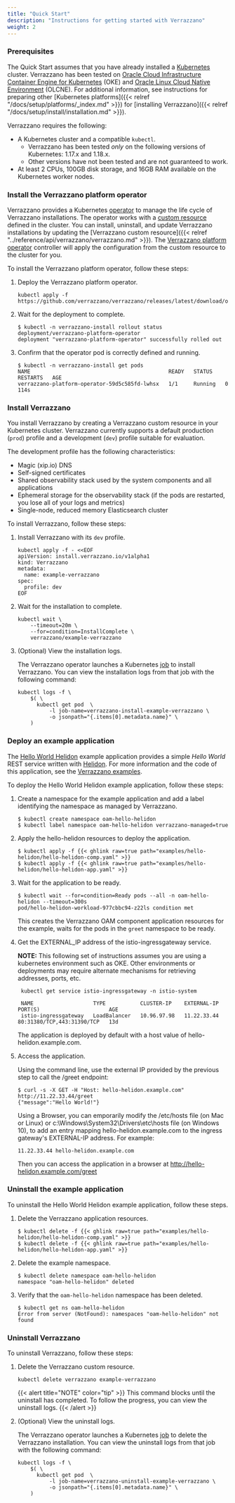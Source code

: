 ```yaml
---
title: "Quick Start"
description: "Instructions for getting started with Verrazzano"
weight: 2
---
```



### Prerequisites

The Quick Start assumes that you have already installed a
[Kubernetes](https://kubernetes.io/) cluster.  Verrazzano has been tested on
[Oracle Cloud Infrastructure Container Engine for Kubernetes](https://docs.cloud.oracle.com/en-us/iaas/Content/ContEng/Concepts/contengoverview.htm) (OKE) and
[Oracle Linux Cloud Native Environment](https://docs.oracle.com/en/operating-systems/olcne/) (OLCNE).
For additional information, see instructions for preparing other [Kubernetes platforms]({{< relref "/docs/setup/platforms/_index.md" >}})
for [installing Verrazzano]({{< relref "/docs/setup/install/installation.md" >}}).

Verrazzano requires the following:
* A Kubernetes cluster and a compatible `kubectl`.
    * Verrazzano has been tested _only_ on the following versions of Kubernetes: 1.17.x and 1.18.x.
    * Other versions have not been tested and are not guaranteed to work.
* At least 2 CPUs, 100GB disk storage, and 16GB RAM available on the Kubernetes worker nodes.

### Install the Verrazzano platform operator

Verrazzano provides a Kubernetes [operator](https://kubernetes.io/docs/concepts/extend-kubernetes/operator/)
to manage the life cycle of Verrazzano installations.  The operator works with a
[custom resource](https://kubernetes.io/docs/concepts/extend-kubernetes/api-extension/custom-resources/) defined in the cluster.
You can install, uninstall, and update Verrazzano installations by updating the
[Verrazzano custom resource]({{< relref "../reference/api/verrazzano/verrazzano.md" >}}).
The [Verrazzano platform operator](https://github.com/verrazzano/verrazzano-platform-operator) controller will apply the configuration from the custom resource to the cluster for you.

To install the Verrazzano platform operator, follow these steps:

1. Deploy the Verrazzano platform operator.

    ```shell
    kubectl apply -f https://github.com/verrazzano/verrazzano/releases/latest/download/operator.yaml
    ```

1. Wait for the deployment to complete.

    ```shell
    $ kubectl -n verrazzano-install rollout status deployment/verrazzano-platform-operator
    deployment "verrazzano-platform-operator" successfully rolled out
    ```

1. Confirm that the operator pod is correctly defined and running.

    ```shell
    $ kubectl -n verrazzano-install get pods
    NAME                                            READY   STATUS    RESTARTS   AGE
    verrazzano-platform-operator-59d5c585fd-lwhsx   1/1     Running   0          114s
    ```

### Install Verrazzano


You install Verrazzano by creating a Verrazzano custom resource in
your Kubernetes cluster.  Verrazzano currently supports a default production (`prod`)
profile and a development (`dev`) profile suitable for evaluation.  

The development profile has the following characteristics:
* Magic (xip.io) DNS
* Self-signed certificates
* Shared observability stack used by the system components and all applications
* Ephemeral storage for the observability stack (if the pods are restarted, you lose all of your logs and metrics)
* Single-node, reduced memory Elasticsearch cluster

To install Verrazzano, follow these steps:

1. Install Verrazzano with its `dev` profile.

    ```shell
    kubectl apply -f - <<EOF
    apiVersion: install.verrazzano.io/v1alpha1
    kind: Verrazzano
    metadata:
      name: example-verrazzano
    spec:
      profile: dev
    EOF
    ```

1. Wait for the installation to complete.
    ```shell
    kubectl wait \
        --timeout=20m \
        --for=condition=InstallComplete \
        verrazzano/example-verrazzano
    ```

1. (Optional) View the installation logs.

    The Verrazzano operator launches a Kubernetes [job](https://kubernetes.io/docs/concepts/workloads/controllers/job/) to install Verrazzano.  You can view the installation logs from that job with the following command:

    ```shell
    kubectl logs -f \
        $( \
          kubectl get pod  \
              -l job-name=verrazzano-install-example-verrazzano \
              -o jsonpath="{.items[0].metadata.name}" \
        )
    ```

### Deploy an example application

The [Hello World Helidon](https://github.com/verrazzano/verrazzano/blob/master/examples/hello-helidon/README.md)
example application provides a simple *Hello World* REST service written with [Helidon](https://helidon.io).
For more information and the code of this application, see the [Verrazzano examples](https://github.com/verrazzano/examples).

To deploy the Hello World Helidon example application, follow these steps:



1. Create a namespace for the example application and add a label identifying the namespace as managed by Verrazzano.

   ```shell
   $ kubectl create namespace oam-hello-helidon
   $ kubectl label namespace oam-hello-helidon verrazzano-managed=true
   ```

1. Apply the hello-helidon resources to deploy the application.

   ```shell
   $ kubectl apply -f {{< ghlink raw=true path="examples/hello-helidon/hello-helidon-comp.yaml" >}}
   $ kubectl apply -f {{< ghlink raw=true path="examples/hello-helidon/hello-helidon-app.yaml" >}}
   ```

1. Wait for the application to be ready.

   ```shell
   $ kubectl wait --for=condition=Ready pods --all -n oam-hello-helidon --timeout=300s
   pod/hello-helidon-workload-977cbbc94-z22ls condition met
   ```
   This creates the Verrazzano OAM component application resources for the example, waits for the pods in the `greet`
   namespace to be ready.

1. Get the EXTERNAL_IP address of the istio-ingressgateway service.  

   **NOTE:** This following set of instructions assumes you are using a kubernetes environment such as OKE. Other
   environments or deployments may require alternate mechanisms for retrieving addresses, ports, etc.

   ```shell
    kubectl get service istio-ingressgateway -n istio-system

    NAME                   TYPE           CLUSTER-IP    EXTERNAL-IP   PORT(S)                      AGE
    istio-ingressgateway   LoadBalancer   10.96.97.98   11.22.33.44   80:31380/TCP,443:31390/TCP   13d
    ```

    The application is deployed by default with a host value of hello-helidon.example.com.

1. Access the application.

     Using the command line, use the external IP provided by the previous step to call the /greet endpoint:

     ```shell
     $ curl -s -X GET -H "Host: hello-helidon.example.com" http://11.22.33.44/greet
     {"message":"Hello World!"}
     ```

     Using a Browser, you can emporarily modify the /etc/hosts file (on Mac or Linux) or c:\Windows\System32\Drivers\etc\hosts file (on Windows 10), to add an entry mapping hello-helidon.example.com to the ingress gateway's EXTERNAL-IP address. For example:

     ```text
     11.22.33.44 hello-helidon.example.com
     ```

     Then you can access the application in a browser at http://hello-helidon.example.com/greet

### Uninstall the example application

To uninstall the Hello World Helidon example application, follow these steps.

1. Delete the Verrazzano application resources.

   ```shell
   $ kubectl delete -f {{< ghlink raw=true path="examples/hello-helidon/hello-helidon-comp.yaml" >}}
   $ kubectl delete -f {{< ghlink raw=true path="examples/hello-helidon/hello-helidon-app.yaml" >}}
    ```

1. Delete the example namespace.

   ```shell
   $ kubectl delete namespace oam-hello-helidon
   namespace "oam-hello-helidon" deleted
    ```

1. Verify that the `oam-hello-helidon` namespace has been deleted.

   ```shell
   $ kubectl get ns oam-hello-helidon
   Error from server (NotFound): namespaces "oam-hello-helidon" not found
   ```

### Uninstall Verrazzano

To uninstall Verrazzano, follow these steps:

1. Delete the Verrazzano custom resource.

    ```shell
    kubectl delete verrazzano example-verrazzano
    ```

   {{< alert title="NOTE" color="tip" >}}
   This command blocks until the uninstall has completed.  To follow the progress,
   you can view the uninstall logs.
   {{< /alert >}}

1. (Optional) View the uninstall logs.

    The Verrazzano operator launches a Kubernetes [job](https://kubernetes.io/docs/concepts/workloads/controllers/job/) to delete the Verrazzano installation.  You can view the uninstall logs from that job with the following command:

    ```shell
    kubectl logs -f \
        $( \
          kubectl get pod  \
              -l job-name=verrazzano-uninstall-example-verrazzano \
              -o jsonpath="{.items[0].metadata.name}" \
        )
    ```
